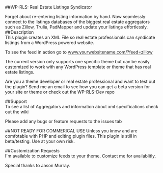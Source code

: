 ##WP-RLS: Real Estate Listings Syndicator   

Forget about re-entering listing information by hand. Now seamlessly connect to the listings databases of the biggest real estate aggregators such as Zillow, Trulia, PadMapper and update your listings effortlessly.       
##Description     
This plugin creates an XML File so real estate professionals can syndicate listings from a WordPress powered website.   

To see the feed in action go to www.yourwebsitename.com/?feed=zillow

The current version only supports one specific theme but can be easily customized to work with any WordPress template or theme that has real estate listings.     

Are you a theme developer or real estate professional and want to test out the plugin? Send me an email to see how you can get a beta version for your site or theme or check out the WP-RLS-Dev repo       

##Support      
To see a list of Aggregators and information about xml specifications check out the wiki    

Please add any bugs or feature requests to the issues tab    

##NOT READY FOR COMMERICAL USE
Unless you know and are comfotable with PHP and editing plugin files. This plugin is still in beta/testing. Use at your own risk. 

##Customization Requests     
I'm available to customize feeds to your theme. Contact me for availablitly.  

Special thanks to Jason Murray.
